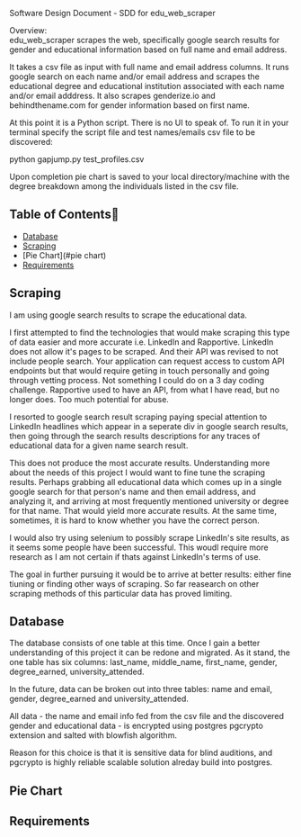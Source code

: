 Software Design Document - SDD for edu_web_scraper

Overview:<br/>
edu_web_scraper scrapes the web, specifically google search results for gender and educational information
based on full name and email address.

It takes a csv file as input with full name and email address columns. It runs google search on each name
and/or email address and scrapes the educational degree and educational institution associated with each name
and/or email adddress. It also scrapes genderize.io and behindthename.com for gender information
based on first name.

At this point it is a Python script. There is no UI to speak of. To run it in your terminal specify 
the script file and test names/emails csv file to be discovered:<br/>

python gapjump.py test_profiles.csv

Upon completion pie chart is saved to your local directory/machine with the degree breakdown
among the individuals listed in the csv file.

## Table of Contents📖

* [Database](#database)
* [Scraping](#scraping)
* [Pie Chart](#pie chart)
* [Requirements](#requirements)

## <a name="scraping"></a>Scraping

I am using google search results to scrape the educational data.

I first attempted to find the technologies that would make scraping this type of data
easier and more accurate i.e. LinkedIn and Rapportive. LinkedIn does not allow
it's pages to be scraped. And their API was revised to not include people search.
Your application can request access to custom API endpoints but that would require
getiing in touch personally and going through vetting process. Not something I could do on a 
3 day coding challenge. Rapportive used to have an API, from what I have read, but no longer does.
Too much potential for abuse.

I resorted to google search result scraping paying special attention to
LinkedIn headlines which appear in a seperate div in google search results, then going through
the search results descriptions for any traces of educational data for a given name
search result.

This does not produce the most accurate results. Understanding more about the needs
of this project I would want to fine tune the scraping results. Perhaps grabbing all
educational data which comes up in a single google search for that person's name and then email address, and analyzing it, and arriving at most frequently mentioned university or degree for that name. That would yield more accurate results. At the same time, sometimes, it is hard to know
whether you have the correct person.

I would also try using selenium to possibly scrape LinkedIn's site results, as it seems
some people have been successful. This woudl require more research as I am not certain
if thats against LinkedIn's terms of use.

The goal in further pursuing it would be to arrive at better results: either fine tiuning or finding other ways of scraping. So far reasearch on other scraping methods of this particular data
has proved limiting.

## <a name="database"></a>Database

The database consists of one table at this time. Once I gain a better understanding
of this project it can be redone and migrated. As it stand, the one table has six columns:
last_name, middle_name, first_name, gender, degree_earned, university_attended. 

In the future, data can be broken out into three tables: name and email, gender, degree_earned and
university_attended.

All data - the name and email info fed from the csv file and the discovered
gender and educational data - is encrypted using postgres pgcrypto extension and salted with blowfish algorithm.

Reason for this choice is that it is sensitive data for blind auditions, and pgcrypto
is highly reliable scalable solution alreday build into postgres.

## <a name="pie chart"></a>Pie Chart


## <a name="requirements"></a>Requirements

